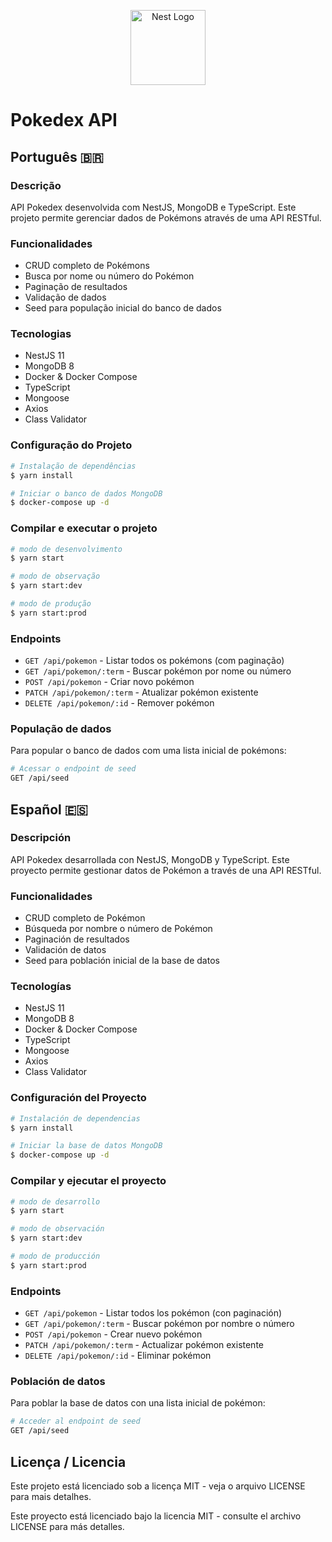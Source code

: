 <p align="center">
  <a href="http://nestjs.com/" target="blank"><img src="https://nestjs.com/img/logo-small.svg" width="120" alt="Nest Logo" /></a>
</p>

# Pokedex API

## Português 🇧🇷

### Descrição

API Pokedex desenvolvida com NestJS, MongoDB e TypeScript. Este projeto permite gerenciar dados de Pokémons através de uma API RESTful.

### Funcionalidades

- CRUD completo de Pokémons
- Busca por nome ou número do Pokémon
- Paginação de resultados
- Validação de dados
- Seed para população inicial do banco de dados

### Tecnologias

- NestJS 11
- MongoDB 8
- Docker & Docker Compose
- TypeScript
- Mongoose
- Axios
- Class Validator

### Configuração do Projeto

```bash
# Instalação de dependências
$ yarn install

# Iniciar o banco de dados MongoDB
$ docker-compose up -d
```

### Compilar e executar o projeto

```bash
# modo de desenvolvimento
$ yarn start

# modo de observação
$ yarn start:dev

# modo de produção
$ yarn start:prod
```

### Endpoints

- `GET /api/pokemon` - Listar todos os pokémons (com paginação)
- `GET /api/pokemon/:term` - Buscar pokémon por nome ou número
- `POST /api/pokemon` - Criar novo pokémon
- `PATCH /api/pokemon/:term` - Atualizar pokémon existente
- `DELETE /api/pokemon/:id` - Remover pokémon

### População de dados

Para popular o banco de dados com uma lista inicial de pokémons:

```bash
# Acessar o endpoint de seed
GET /api/seed
```

## Español 🇪🇸

### Descripción

API Pokedex desarrollada con NestJS, MongoDB y TypeScript. Este proyecto permite gestionar datos de Pokémon a través de una API RESTful.

### Funcionalidades

- CRUD completo de Pokémon
- Búsqueda por nombre o número de Pokémon
- Paginación de resultados
- Validación de datos
- Seed para población inicial de la base de datos

### Tecnologías

- NestJS 11
- MongoDB 8
- Docker & Docker Compose
- TypeScript
- Mongoose
- Axios
- Class Validator

### Configuración del Proyecto

```bash
# Instalación de dependencias
$ yarn install

# Iniciar la base de datos MongoDB
$ docker-compose up -d
```

### Compilar y ejecutar el proyecto

```bash
# modo de desarrollo
$ yarn start

# modo de observación
$ yarn start:dev

# modo de producción
$ yarn start:prod
```

### Endpoints

- `GET /api/pokemon` - Listar todos los pokémon (con paginación)
- `GET /api/pokemon/:term` - Buscar pokémon por nombre o número
- `POST /api/pokemon` - Crear nuevo pokémon
- `PATCH /api/pokemon/:term` - Actualizar pokémon existente
- `DELETE /api/pokemon/:id` - Eliminar pokémon

### Población de datos

Para poblar la base de datos con una lista inicial de pokémon:

```bash
# Acceder al endpoint de seed
GET /api/seed
```

## Licença / Licencia

Este projeto está licenciado sob a licença MIT - veja o arquivo LICENSE para mais detalhes.

Este proyecto está licenciado bajo la licencia MIT - consulte el archivo LICENSE para más detalles.
